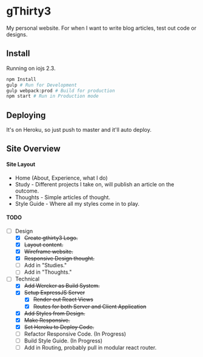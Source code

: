 # gThirty3

My personal website.
For when I want to write blog articles, test out code or designs.

## Install
Running on iojs 2.3.

```bash
npm Install
gulp # Run for Development
gulp webpack:prod # Build for production
npm start # Run in Production mode
```

## Deploying
It's on Heroku, so just push to master and it'll auto deploy.

## Site Overview
#### Site Layout
- Home (About, Experience, what I do)
- Study - Different projects I take on, will publish an article on the outcome.
- Thoughts - Simple articles of thought.
- Style Guide - Where all my styles come in to play.

#### TODO
- [ ] Design
    - [x] ~~Create gthirty3 Logo.~~
    - [x] ~~Layout content.~~
    - [x] ~~Wireframe website.~~
    - [x] ~~Responsive Design thought.~~
    - [ ] Add in "Studies."
    - [ ] Add in "Thoughts."
- [ ] Technical
    - [x] ~~Add Wercker as Build System.~~
    - [x] ~~Setup ExpressJS Server~~
        - [x] ~~Render out React Views~~
        - [x] ~~Routes for both Server and Client Application~~
    - [x] ~~Add Styles from Design.~~
    - [x] ~~Make Responsive.~~
    - [x] ~~Set Heroku to Deploy Code.~~
    - [ ] Refactor Responsive Code. (In Progress)
    - [ ] Build Style Guide. (In Progress)
    - [ ] Add in Routing, probably pull in modular react router.
